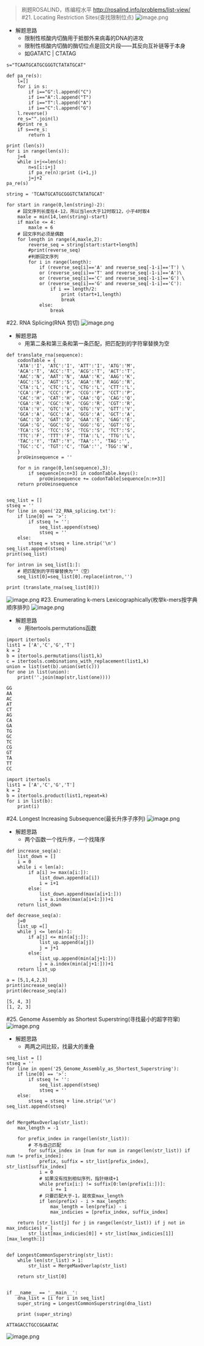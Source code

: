 >刷题ROSALIND，练编程水平
http://rosalind.info/problems/list-view/
#21. Locating Restriction Sites(查找限制位点)
![image.png](http://upload-images.jianshu.io/upload_images/6634703-03bf09faeceb46eb.png?imageMogr2/auto-orient/strip%7CimageView2/2/w/1240)
- 解题思路
  - 限制性核酸内切酶用于抵御外来病毒的DNA的进攻
  - 限制性核酸内切酶的酶切位点是回文片段——其反向互补链等于本身
  - 如GATATC | CTATAG
```
s="TCAATGCATGCGGGTCTATATGCAT"

def pa_re(s):
    l=[]
    for i in s:
        if i=="G":l.append("C")
        if i=="A":l.append("T")
        if i=="T":l.append("A")
        if i=="C":l.append("G")
    l.reverse()
    re_s="".join(l)
    #print re_s
    if s==re_s:
        return 1

print (len(s))
for i in range(len(s)):
    j=4
    while i+j<=len(s):
        n=s[i:i+j]
        if pa_re(n):print (i+1,j)
        j=j+2
pa_re(s)
```
```
string = 'TCAATGCATGCGGGTCTATATGCAT'

for start in range(0,len(string)-2):
    # 回文序列长度在4-12，所以当len大于12时取12，小于4时取4
    maxle = min(14,len(string)-start)
    if maxle <= 4:
        maxle = 6
    # 回文序列必须是偶数
    for length in range(4,maxle,2):
        reverse_seq = string[start:start+length]
        #print(reverse_seq)
        #判断回文序列
        for i in range(length):
            if (reverse_seq[i]=='A' and reverse_seq[-1-i]=='T') \
            or (reverse_seq[i]=='T' and reverse_seq[-1-i]=='A')\
            or (reverse_seq[i]=='C' and reverse_seq[-1-i]=='G') \
            or (reverse_seq[i]=='G' and reverse_seq[-1-i]=='C'):
                if i == length/2:
                    print (start+1,length)
                    break
            else:
                break
```
#22. RNA Splicing(RNA 剪切)
![image.png](http://upload-images.jianshu.io/upload_images/6634703-4ee0fd4daf7c8aa1.png?imageMogr2/auto-orient/strip%7CimageView2/2/w/1240)
- 解题思路
  - 用第二条和第三条和第一条匹配，把匹配到的字符窜替换为空
```
def translate_rna(sequence):
    codonTable = {
    'ATA':'I', 'ATC':'I', 'ATT':'I', 'ATG':'M',
    'ACA':'T', 'ACC':'T', 'ACG':'T', 'ACT':'T',
    'AAC':'N', 'AAT':'N', 'AAA':'K', 'AAG':'K',
    'AGC':'S', 'AGT':'S', 'AGA':'R', 'AGG':'R',
    'CTA':'L', 'CTC':'L', 'CTG':'L', 'CTT':'L',
    'CCA':'P', 'CCC':'P', 'CCG':'P', 'CCT':'P',
    'CAC':'H', 'CAT':'H', 'CAA':'Q', 'CAG':'Q',
    'CGA':'R', 'CGC':'R', 'CGG':'R', 'CGT':'R',
    'GTA':'V', 'GTC':'V', 'GTG':'V', 'GTT':'V',
    'GCA':'A', 'GCC':'A', 'GCG':'A', 'GCT':'A',
    'GAC':'D', 'GAT':'D', 'GAA':'E', 'GAG':'E',
    'GGA':'G', 'GGC':'G', 'GGG':'G', 'GGT':'G',
    'TCA':'S', 'TCC':'S', 'TCG':'S', 'TCT':'S',
    'TTC':'F', 'TTT':'F', 'TTA':'L', 'TTG':'L',
    'TAC':'Y', 'TAT':'Y', 'TAA':'', 'TAG':'',
    'TGC':'C', 'TGT':'C', 'TGA':'', 'TGG':'W',
    }
    proUeinsequence = ''

    for n in range(0,len(sequence),3):
        if sequence[n:n+3] in codonTable.keys():
            proUeinsequence += codonTable[sequence[n:n+3]]
    return proUeinsequence


seq_list = []
stseq = ''
for line in open('22_RNA_splicing.txt'):
    if line[0] == '>':
        if stseq != '':
            seq_list.append(stseq)
            stseq = ''
    else:
        stseq = stseq + line.strip('\n')
seq_list.append(stseq)
print(seq_list)

for intron in seq_list[1:]:
    # 把匹配到的字符窜替换为""（空）
    seq_list[0]=seq_list[0].replace(intron,'')

print (translate_rna(seq_list[0]))
```
![image.png](http://upload-images.jianshu.io/upload_images/6634703-685fd171b5fd91bd.png?imageMogr2/auto-orient/strip%7CimageView2/2/w/1240)
#23. Enumerating k-mers Lexicographically(枚举k-mers按字典顺序排列)
![image.png](http://upload-images.jianshu.io/upload_images/6634703-92b7f2afd696dce3.png?imageMogr2/auto-orient/strip%7CimageView2/2/w/1240)
- 解题思路
  - 用itertools.permutations函数
```
import itertools
list1 = ['A','C','G','T']
k = 2
b = itertools.permutations(list1,k)
c = itertools.combinations_with_replacement(list1,k)
union = list(set(b).union(set(c)))
for one in list(union):
    print(''.join(map(str,list(one))))

GG
AA
AC
AT
CT
AG
CA
GA
TG
GC
TC
CG
GT
TA
TT
CC
```
```
import itertools
list1 = ['A','C','G','T']
k = 2
b = itertools.product(list1,repeat=k)
for i in list(b):
    print(i)
```
#24. Longest Increasing Subsequence(最长升序子序列)
![image.png](http://upload-images.jianshu.io/upload_images/6634703-1c87ee1108c54884.png?imageMogr2/auto-orient/strip%7CimageView2/2/w/1240)
- 解题思路
  - 两个函数一个找升序，一个找降序
```
def increase_seq(a):
    list_down = []
    i = 0
    while i < len(a):
        if a[i] >= max(a[i:]):
            list_down.append(a[i])
            i = i+1
        else:
            list_down.append(max(a[i+1:]))
            i = a.index(max(a[i+1:]))+1
    return list_down

def decrease_seq(a):
    j=0
    list_up =[]
    while j <= len(a)-1:
        if a[j] <= min(a[j:]):
            list_up.append(a[j])
            j = j+1
        else:
            list_up.append(min(a[j+1:]))
            j = a.index(min(a[j+1:]))+1
    return list_up

a = [5,1,4,2,3]
print(increase_seq(a))
print(decrease_seq(a))

[5, 4, 3]
[1, 2, 3]
```
#25. Genome Assembly as Shortest Superstring(寻找最小的超字符窜)
![image.png](http://upload-images.jianshu.io/upload_images/6634703-8357cf9c0ca522a3.png?imageMogr2/auto-orient/strip%7CimageView2/2/w/1240)
- 解题思路
  - 两两之间比较，找最大的重叠
```
seq_list = []
stseq = ''
for line in open('25_Genome_Assembly_as_Shortest_Superstring'):
    if line[0] == '>':
        if stseq != '':
            seq_list.append(stseq)
            stseq = ''
    else:
        stseq = stseq + line.strip('\n')
seq_list.append(stseq)


def MergeMaxOverlap(str_list):
    max_length = -1

    for prefix_index in range(len(str_list)):
        # 不与自己匹配
        for suffix_index in [num for num in range(len(str_list)) if num != prefix_index]:
            prefix, suffix = str_list[prefix_index], str_list[suffix_index]
            i = 0
            # 如果没有找到相似序列，指针继续+1
            while prefix[i:] != suffix[0:len(prefix[i:])]:
                i += 1
            # 只要匹配大于-1，就改变max_length
            if len(prefix) - i > max_length:
                max_length = len(prefix) - i
                max_indicies = [prefix_index, suffix_index]

    return [str_list[j] for j in range(len(str_list)) if j not in max_indicies] + [
        str_list[max_indicies[0]] + str_list[max_indicies[1]][max_length:]]


def LongestCommonSuperstring(str_list):
    while len(str_list) > 1:
        str_list = MergeMaxOverlap(str_list)

    return str_list[0]


if __name__ == '__main__':
    dna_list = [i for i in seq_list]
    super_string = LongestCommonSuperstring(dna_list)

    print (super_string)

ATTAGACCTGCCGGAATAC
```
![image.png](http://upload-images.jianshu.io/upload_images/6634703-32ade0cc899e08d1.png?imageMogr2/auto-orient/strip%7CimageView2/2/w/1240)

